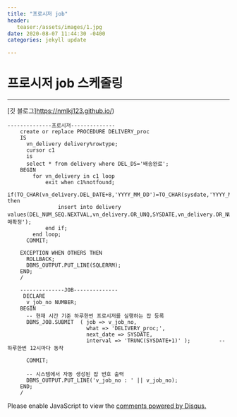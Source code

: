 ```yaml
---
title: "프로시저 job"
header:
   teaser:/assets/images/1.jpg
date: 2020-08-07 11:44:30 -0400
categories: jekyll update

---
```


# 프로시저 job 스케줄링 
- - -
[깃 블로그]https://nmlkj123.github.io/)
```
--------------프로시저--------------
    create or replace PROCEDURE DELIVERY_proc
    IS
      vn_delivery delivery%rowtype;
      cursor c1
      is
      select * from delivery where DEL_DS='배송완료';
    BEGIN
        for vn_delivery in c1 loop
            exit when c1%notfound;
            if(TO_CHAR(vn_delivery.DEL_DATE+8,'YYYY_MM_DD')=TO_CHAR(sysdate,'YYYY_MM_DD')) then
                insert into delivery values(DEL_NUM_SEQ.NEXTVAL,vn_delivery.OR_UNQ,SYSDATE,vn_delivery.OR_NUM,'구매확정');
            end if;
        end loop;
      COMMIT;

    EXCEPTION WHEN OTHERS THEN
      ROLLBACK;
      DBMS_OUTPUT.PUT_LINE(SQLERRM);
    END;
    /
    
    --------------JOB--------------
     DECLARE
      v_job_no NUMBER;
    BEGIN
      -- 현재 시간 기준 하루한번 프로시저를 실행하는 잡 등록
      DBMS_JOB.SUBMIT  ( job => v_job_no, 
                         what => 'DELIVERY_proc;',
                         next_date => SYSDATE,
                         interval => 'TRUNC(SYSDATE+1)' );         -- 하루한번 12시마다 동작

      COMMIT;

      -- 시스템에서 자동 생성된 잡 번호 출력
      DBMS_OUTPUT.PUT_LINE('v_job_no : ' || v_job_no);
    END;
    /

```
<div id="disqus_thread"></div>
<script>

/**
*  RECOMMENDED CONFIGURATION VARIABLES: EDIT AND UNCOMMENT THE SECTION BELOW TO INSERT DYNAMIC VALUES FROM YOUR PLATFORM OR CMS.
*  LEARN WHY DEFINING THESE VARIABLES IS IMPORTANT: https://disqus.com/admin/universalcode/#configuration-variables*/
/*
var disqus_config = function () {
this.page.url = PAGE_URL;  // Replace PAGE_URL with your page's canonical URL variable
this.page.identifier = PAGE_IDENTIFIER; // Replace PAGE_IDENTIFIER with your page's unique identifier variable
};
*/
(function() { // DON'T EDIT BELOW THIS LINE
var d = document, s = d.createElement('script');
s.src = 'https://cookie-4.disqus.com/embed.js';
s.setAttribute('data-timestamp', +new Date());
(d.head || d.body).appendChild(s);
})();
</script>
<noscript>Please enable JavaScript to view the <a href="https://disqus.com/?ref_noscript">comments powered by Disqus.</a></noscript>
